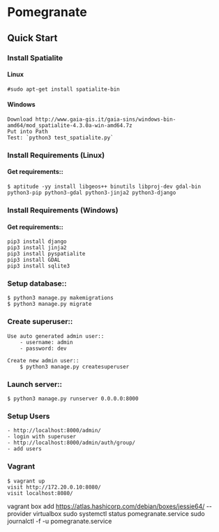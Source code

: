 # Pomegranate


## Quick Start

### Install Spatialite
#### Linux
	#sudo apt-get install spatialite-bin
#### Windows
	Download http://www.gaia-gis.it/gaia-sins/windows-bin-amd64/mod_spatialite-4.3.0a-win-amd64.7z
	Put into Path
	Test: `python3 test_spatialite.py`

### Install Requirements (Linux)
#### Get requirements::
	$ aptitude -yy install libgeos++ binutils libproj-dev gdal-bin python3-pip python3-gdal python3-jinja2 python3-django 

### Install Requirements (Windows)
#### Get requirements::
	pip3 install django
	pip3 install jinja2
	pip3 install pyspatialite
	pip3 install GDAL
	pip3 install sqlite3

### Setup database::
	$ python3 manage.py makemigrations
	$ python3 manage.py migrate

### Create superuser::
	Use auto generated admin user::
		- username: admin
		- password: dev
	
	Create new admin user::
		$ python3 manage.py createsuperuser

### Launch server::
	$ python3 manage.py runserver 0.0.0.0:8000

### Setup Users
	- http://localhost:8000/admin/
	- login with superuser
	- http://localhost:8000/admin/auth/group/
	- add users


### Vagrant
	$ vagrant up
	visit http://172.20.0.10:8080/
	visit localhost:8080/


vagrant box add https://atlas.hashicorp.com/debian/boxes/jessie64/ --provider virtualbox
sudo systemctl status pomegranate.service
sudo journalctl -f -u pomegranate.service

